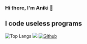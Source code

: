 ### Hi there, I'm Aniki 👋
## I code useless programs
![Top Langs](https://github-readme-stats.vercel.app/api/top-langs/?username=N1-San&layout=compact&theme=tokyonight)
![](https://visitor-badge.laobi.icu/badge?page_id=N1-San)
[![Github](https://img.shields.io/github/followers/N1-San?label=Follow&style=social)](https://github.com/CharalambosIoannou)
